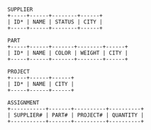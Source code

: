 
    SUPPLIER
    +-----+------+--------+------+
    | ID* | NAME | STATUS | CITY |
    +-----+------+--------+------+

    PART
    +-----+------+-------+--------+------+
    | ID* | NAME | COLOR | WEIGHT | CITY |
    +-----+------+-------+--------+------+

    PROJECT
    +-----+------+------+
    | ID* | NAME | CITY |
    +-----+------+------+

    ASSIGNMENT
    +-----------+-------+----------+----------+
    | SUPPLIER# | PART# | PROJECT# | QUANTITY |
    +-----------+-------+----------+----------+

